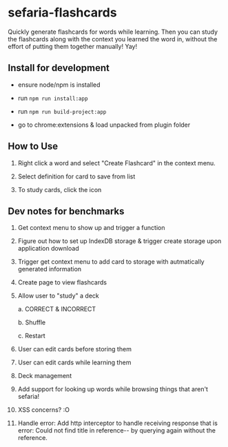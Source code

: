 # sefaria-flashcards
Quickly generate flashcards for words while learning. Then you can study the flashcards along with the context you learned the word in, without the effort of putting them together manually! Yay!

## Install for development
- ensure node/npm is installed

- run `npm run install:app`

- run `npm run build-project:app`

- go to chrome:extensions & load unpacked from plugin folder

## How to Use
1. Right click a word and select "Create Flashcard" in the context menu.

2. Select definition for card to save from list

3. To study cards, click the icon


## Dev notes for benchmarks

1. Get context menu to show up and trigger a function

2. Figure out how to set up IndexDB storage & trigger create storage upon application download

3. Trigger get context menu to add card to storage with autmatically generated information

4. Create page to view flashcards

5. Allow user to "study" a deck
    
    a. CORRECT & INCORRECT

    b. Shuffle

    c. Restart

6. User can edit cards before storing them

7. User can edit cards while learning them

8. Deck management

9. Add support for looking up words while browsing things that aren't sefaria!

10. XSS concerns? :O

11. Handle error: Add http interceptor to handle receiving response that is error: Could not find title in reference-- by querying again without the reference.